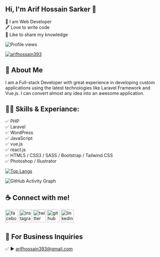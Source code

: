 ## Hi, I'm Arif Hossain Sarker 👋

<p>
👑 I am Web Developer <br> 
🖊️ Love to write code <br> 
🎤 Like to share my knowledge </p> 

![Profile views](https://gpvc.arturio.dev/arifhossainsarker) 

<p align="left"> <a href="https://twitter.com/arifhossain393" target="blank"><img src="https://img.shields.io/twitter/follow/arifhossain393?logo=twitter&style=for-the-badge" alt="arifhossain393" /></a> </p>

## 🚀 About Me
I am a Full-stack Developer with great experience in developing custom applications using the latest technologies like Laravel Framework and Vue.js. I can convert almost any idea into an awesome application.

## 👨‍💻 Skills & Experiance: 
✅ PHP <br>
✅ Laravel <br>
✅ WordPress <br> 
✅ JavaScript <br>
✅ vue.js <br>
✅ react.js <br>
✅ HTML5 / CSS3 / SASS / Bootstrap / Tailwind CSS <br>
✅ Photoshop / Illustrator <br>

[![Top Langs](https://github-readme-stats.vercel.app/api/top-langs/?username=arifhossainsarker)](https://github.com/anuraghazra/github-readme-stats)

![GitHub Activity Graph](https://activity-graph.herokuapp.com/graph?username=arifhossainsarker)


## ☕ Connect with me!
[<img src='https://camo.githubusercontent.com/2d1ffa69dd491ebeca01b2098cf8233dd09950ff5895abccd5b455ca442abc59/68747470733a2f2f696d672e736869656c64732e696f2f62616467652f46616365626f6f6b2d3138373746323f7374796c653d666f722d7468652d6261646765266c6f676f3d66616365626f6f6b266c6f676f436f6c6f723d7768697465' alt='facebook' height='40'>](https://www.facebook.com/arifhossain)  [<img src='https://camo.githubusercontent.com/b3d4671768bd0f9b6c8f410a25a96e0c5a4d135208d8910461e986f97e7985ab/68747470733a2f2f696d672e736869656c64732e696f2f62616467652f496e7374616772616d2d4534343035463f7374796c653d666f722d7468652d6261646765266c6f676f3d696e7374616772616d266c6f676f436f6c6f723d7768697465' alt='instagram' height='40'>](https://www.instagram.com/arif_hossain_sarker/)  [<img src='https://camo.githubusercontent.com/5d03c86f6a75f7cbe80d135d9162fbf6dc46a31253cf30a8e9bb8279b4d574d3/68747470733a2f2f696d672e736869656c64732e696f2f62616467652f547769747465722d3144413146323f7374796c653d666f722d7468652d6261646765266c6f676f3d74776974746572266c6f676f436f6c6f723d7768697465' alt='twitter' height='40'>](https://twitter.com/arifhossain393)  [<img src='https://camo.githubusercontent.com/bd2bd127c104ba5c98bb12c70801b075aee1f040009089510f69554300e7ff41/68747470733a2f2f696d672e736869656c64732e696f2f62616467652f4769742d4630353033323f7374796c653d666f722d7468652d6261646765266c6f676f3d676974266c6f676f436f6c6f723d7768697465' alt='github' height='40'>](https://github.com/arifhossainsarker)  [<img src='https://camo.githubusercontent.com/a80d00f23720d0bc9f55481cfcd77ab79e141606829cf16ec43f8cacc7741e46/68747470733a2f2f696d672e736869656c64732e696f2f62616467652f4c696e6b6564496e2d3030373742353f7374796c653d666f722d7468652d6261646765266c6f676f3d6c696e6b6564696e266c6f676f436f6c6f723d7768697465' alt='linkedin' height='40'>](https://www.linkedin.com/in/arif-hossain-sarker/)  



## 📧 For Business Inquiries 
✅  ► arifhossain393@gmail.com

